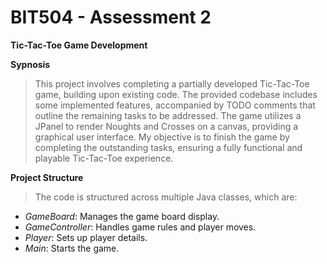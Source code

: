 # BIT504 - Assessment 2

**Tic-Tac-Toe Game Development**

**Sypnosis**
> This project involves completing a partially developed Tic-Tac-Toe game, building upon existing code. The provided codebase includes some implemented features, accompanied by TODO comments that outline the remaining tasks to be addressed. The game utilizes a JPanel to render Noughts and Crosses on a canvas, providing a graphical user interface. My objective is to finish the game by completing the outstanding tasks, ensuring a fully functional and playable Tic-Tac-Toe experience.

**Project Structure**
> The code is structured across multiple Java classes, which are:

* _GameBoard_: Manages the game board display.
* _GameController_: Handles game rules and player moves.
* _Player_: Sets up player details.
* _Main_: Starts the game.

